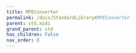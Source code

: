 ```yaml
---
title: MPEConverter
permalink: /docs/StandardLibrary#MPEConverter
parent: std.midi
grand_parent: std
has_children: False
nav_order: 0
---
```

